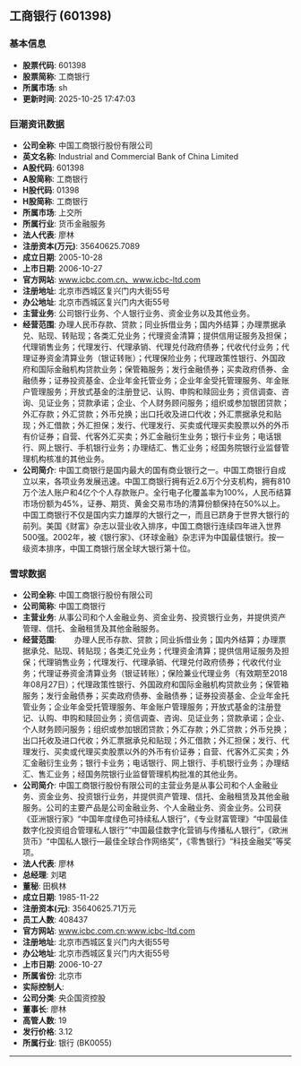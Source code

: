 ## 工商银行 (601398)

### 基本信息

- **股票代码**: 601398
- **股票简称**: 工商银行
- **所属市场**: sh
- **更新时间**: 2025-10-25 17:47:03

### 巨潮资讯数据

- **公司全称**: 中国工商银行股份有限公司
- **英文名称**: Industrial and Commercial Bank of China Limited
- **A股代码**: 601398
- **A股简称**: 工商银行
- **H股代码**: 01398
- **H股简称**: 工商银行
- **所属市场**: 上交所
- **所属行业**: 货币金融服务
- **法人代表**: 廖林
- **注册资本(万元)**: 35640625.7089
- **成立日期**: 2005-10-28
- **上市日期**: 2006-10-27
- **官方网站**: www.icbc.com.cn、www.icbc-ltd.com
- **注册地址**: 北京市西城区复兴门内大街55号
- **办公地址**: 北京市西城区复兴门内大街55号
- **主营业务**: 公司银行业务、个人银行业务、资金业务以及其他业务。
- **经营范围**: 办理人民币存款、贷款；同业拆借业务；国内外结算；办理票据承兑、贴现、转贴现；各类汇兑业务；代理资金清算；提供信用证服务及担保；代理销售业务；代理发行、代理承销、代理兑付政府债券；代收代付业务；代理证券资金清算业务（银证转账）；代理保险业务；代理政策性银行、外国政府和国际金融机构贷款业务；保管箱服务；发行金融债券；买卖政府债券、金融债券；证券投资基金、企业年金托管业务；企业年金受托管理服务、年金账户管理服务；开放式基金的注册登记、认购、申购和赎回业务；资信调查、咨询、见证业务；贷款承诺；企业、个人财务顾问服务；组织或参加银团贷款；外汇存款；外汇贷款；外币兑换；出口托收及进口代收；外汇票据承兑和贴现；外汇借款；外汇担保；发行、代理发行、买卖或代理买卖股票以外的外币有价证券；自营、代客外汇买卖；外汇金融衍生业务；银行卡业务；电话银行、网上银行、手机银行业务；办理结汇、售汇业务；经国务院银行业监督管理机构核准的其他业务。
- **公司简介**: 中国工商银行是国内最大的国有商业银行之一。中国工商银行自成立以来，各项业务发展迅速。中国工商银行拥有近2.6万个分支机构，拥有810万个法人账户和4亿个个人存款账户。全行电子化覆盖率为100%，人民币结算市场份额为45%，证券、期货、黄金交易市场的清算份额保持在50%以上。中国工商银行不仅是国内实力雄厚的大银行之一，而且已跻身于世界大银行的前列。美国《财富》杂志以营业收入排序，中国工商银行连续四年进入世界500强。2002年，被《银行家》、《环球金融》杂志评为中国最佳银行。按一级资本排序，中国工商银行居全球大银行第十位。

### 雪球数据

- **公司全称**: 中国工商银行股份有限公司
- **公司简称**: 中国工商银行
- **主营业务**: 从事公司和个人金融业务、资金业务、投资银行业务，并提供资产管理、信托、金融租赁及其他金融服务。
- **经营范围**: 　　办理人民币存款、贷款；同业拆借业务；国内外结算；办理票据承兑、贴现、转贴现；各类汇兑业务；代理资金清算；提供信用证服务及担保；代理销售业务；代理发行、代理承销、代理兑付政府债券；代收代付业务；代理证券资金清算业务（银证转账）；保险兼业代理业务（有效期至2018年08月27日）；代理政策性银行、外国政府和国际金融机构贷款业务；保管箱服务；发行金融债券；买卖政府债券、金融债券；证券投资基金、企业年金托管业务；企业年金受托管理服务、年金账户管理服务；开放式基金的注册登记、认购、申购和赎回业务；资信调查、咨询、见证业务；贷款承诺；企业、个人财务顾问服务；组织或参加银团贷款；外汇存款；外汇贷款；外币兑换；出口托收及进口代收；外汇票据承兑和贴现；外汇借款；外汇担保；发行、代理发行、买卖或代理买卖股票以外的外币有价证券；自营、代客外汇买卖；外汇金融衍生业务；银行卡业务；电话银行、网上银行、手机银行业务；办理结汇、售汇业务；经国务院银行业监督管理机构批准的其他业务。
- **公司简介**: 中国工商银行股份有限公司的主营业务是从事公司和个人金融业务、资金业务、投资银行业务，并提供资产管理、信托、金融租赁及其他金融服务。公司的主要产品是公司金融业务、个人金融业务、资金业务。公司获《亚洲银行家》“中国年度绿色可持续私人银行”，《专业财富管理》“中国最佳数字化投资组合管理私人银行”“中国最佳数字化营销与传播私人银行”，《欧洲货币》“中国私人银行—最佳全球合作网络奖”，《零售银行》“科技金融奖”等奖项。
- **法人代表**: 廖林
- **总经理**: 刘珺
- **董秘**: 田枫林
- **成立日期**: 1985-11-22
- **注册资本(元)**: 35640625.71万元
- **员工人数**: 408437
- **官方网站**: www.icbc.com.cn;www.icbc-ltd.com
- **注册地址**: 北京市西城区复兴门内大街55号
- **办公地址**: 北京市西城区复兴门内大街55号
- **上市日期**: 2006-10-27
- **所属省份**: 北京市
- **实际控制人**: 
- **公司分类**: 央企国资控股
- **董事长**: 廖林
- **高管人数**: 19
- **发行价格**: 3.12
- **所属行业**: 银行 (BK0055)

---
